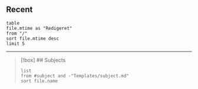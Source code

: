 ## Recent

``` dataview
table
file.mtime as "Redigeret"
from "/"
sort file.mtime desc
limit 5
```

---

> [!box] ## Subjects
> 
> ``` dataview
> list
> from #subject and -"Templates/subject.md"
> sort file.name
> ```
